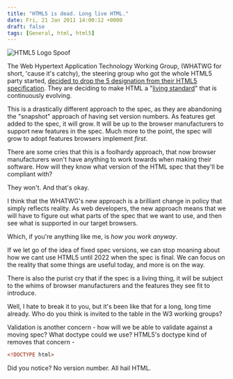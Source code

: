 ```yaml
---
title: "HTML5 is dead. Long live HTML."
date: Fri, 21 Jan 2011 14:00:12 +0000
draft: false
tags: [General, html, html5]
---
```


![HTML5 Logo Spoof](../images/HTML5-Logo-spoof.png)

The Web Hypertext Application Technology Working Group, (WHATWG for short, 'cause it's catchy), the steering group who got the whole HTML5 party started, [decided to drop the 5 designation from their HTML5 specification][1]. They are deciding to make HTML a "[living standard][2]" that is continuously evolving.

This is a drastically different approach to the spec, as they are abandoning the "snapshot" approach of having set version numbers. As features get added to the spec, it will grow. It will be up to the browser manufacturers to support new features in the spec. Much more to the point, the spec will grow to adopt features browsers implement _first_.

There are some cries that this is a foolhardy approach, that now browser manufacturers won't have anything to work towards when making their software. How will they know what version of the HTML spec that they'll be compliant with?

They won't. And that's okay.

I think that the WHATWG's new approach is a brilliant change in policy that simply reflects reality. As web developers, the new approach means that we will have to figure out what parts of the spec that we want to use, and then see what is supported in our target browsers.

Which, if you're anything like me, is _how you work anyway_.

If we let go of the idea of fixed spec versions, we can stop moaning about how we cant use HTML5 until 2022 when the spec is final. We can focus on the reality that some things are useful today, and more is on the way.

There is also the purist cry that if the spec is a living thing, it will be subject to the whims of browser manufacturers and the features they see fit to introduce.

Well, I hate to break it to you, but it's been like that for a long, long time already. Who do you think is invited to the table in the W3 working groups?

Validation is another concern - how will we be able to validate against a moving spec? What doctype could we use? HTML5's doctype kind of removes that concern -

```html
<!DOCTYPE html>
```

Did you notice? No version number. All hail HTML.

[1]: http://blog.whatwg.org/html-is-the-new-html5
[2]: http://wiki.whatwg.org/wiki/FAQ#What_does_.22Living_Standard.22_mean.3F
